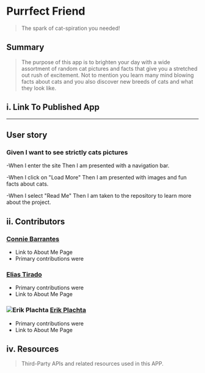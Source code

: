 # Purrfect Friend  
> The spark of cat-spiration you needed!

## Summary 

> The purpose of this app is to brighten your day with a wide assortment of random cat pictures and facts that give you a stretched out rush of excitement. 
> Not to mention you learn many mind blowing facts about cats and you also discover new breeds of cats and what they look like.

## i. Link To Published App

---

## User story

### Given I want to see strictly cats pictures

-When I enter the site
  Then I am presented with a navigation bar.

-When I click on "Load More"
  Then I am presented with images and fun facts about cats.

-When I select "Read Me"
  Then I am taken to the repository to learn more about the project.

## ii. Contributors

### [Connie Barrantes]()

- Link to About Me Page
- Primary contributions were

### [Elias Tirado]()

- Primary contributions were
- Link to About Me Page

### ![Erik Plachta](https://s.gravatar.com/avatar/cde2e5381aa5e6d8d0220c46edee8f88?s=30) [Erik Plachta](www.github.com/erikplachta)

- Primary contributions were
- Link to About Me Page

## iv. Resources

> Third-Party APIs and related resources used in this APP.
